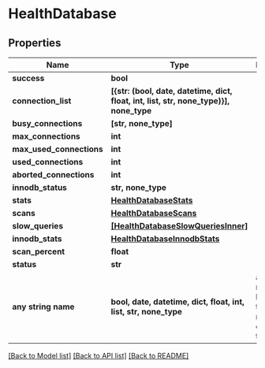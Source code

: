 # HealthDatabase


## Properties
Name | Type | Description | Notes
------------ | ------------- | ------------- | -------------
**success** | **bool** |  | [optional] 
**connection_list** | **[{str: (bool, date, datetime, dict, float, int, list, str, none_type)}], none_type** |  | [optional] 
**busy_connections** | **[str, none_type]** |  | [optional] 
**max_connections** | **int** |  | [optional] 
**max_used_connections** | **int** |  | [optional] 
**used_connections** | **int** |  | [optional] 
**aborted_connections** | **int** |  | [optional] 
**innodb_status** | **str, none_type** |  | [optional] 
**stats** | [**HealthDatabaseStats**](HealthDatabaseStats.md) |  | [optional] 
**scans** | [**HealthDatabaseScans**](HealthDatabaseScans.md) |  | [optional] 
**slow_queries** | [**[HealthDatabaseSlowQueriesInner]**](HealthDatabaseSlowQueriesInner.md) |  | [optional] 
**innodb_stats** | [**HealthDatabaseInnodbStats**](HealthDatabaseInnodbStats.md) |  | [optional] 
**scan_percent** | **float** |  | [optional] 
**status** | **str** |  | [optional] 
**any string name** | **bool, date, datetime, dict, float, int, list, str, none_type** | any string name can be used but the value must be the correct type | [optional]

[[Back to Model list]](../README.md#documentation-for-models) [[Back to API list]](../README.md#documentation-for-api-endpoints) [[Back to README]](../README.md)


